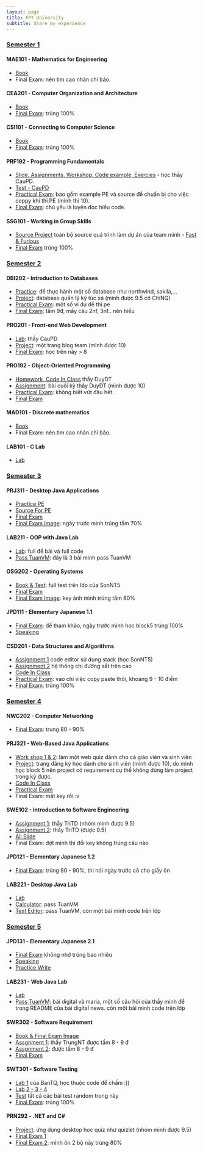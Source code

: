 ```yaml
---
layout: page
title: FPT University
subtitle: Share my experience
---
```


### [Semester 1](#)

#### MAE101 - Mathematics for Engineering

- [Book](https://drive.google.com/drive/u/2/folders/1jtHVY8GgenAGH4rL1ZqIuu7yuaoQ67l2)
- Final Exam: nên tìm cao nhân chỉ bảo.

#### CEA201 - Computer Organization and Architecture

- [Book](https://drive.google.com/drive/folders/1tP1_smvIQ5UiqXaMA5NqfNBRXjGYHlG7?usp=sharing)
- [Final Exam](https://quizlet.com/245233266/): trúng 100%

#### CSI101 - Connecting to Computer Science

- [Book](https://drive.google.com/drive/u/2/folders/1RFNLaxAseNixlvVV9Kcrh2DNZkmd0vd4)
- [Final Exam](https://quizlet.com/241199609/): trúng 100%

#### PRF192 - Programming Fundamentals

- [Slide, Assignments, Workshop, Code example, Exercies](https://drive.google.com/drive/folders/1oVwGcWEpV3-YwWK5b1BzXtuFF7QQPUkj?usp=sharing) - học thầy CauPD.
- [Test - CauPD](https://www.youtube.com/watch?v=ZkI1jRlT7Pk)
- [Practical Exam](https://drive.google.com/drive/folders/1oVwGcWEpV3-YwWK5b1BzXtuFF7QQPUkj?usp=sharing): bao gồm example PE và source để chuẩn bị cho việc coppy khi thi PE (mình thi 10).
- [Final Exam](https://drive.google.com/drive/folders/1Hsl4dWE1_OOvxJl1PEsAQnUBQCcAVRgR?usp=sharing): chủ yếu là luyện đọc hiểu code.

#### SSG101 - Working in Group Skills

- [Source Project](https://drive.google.com/drive/folders/0B7iEYGblY5QwN2E0c3Fkd2lXUDg?usp=sharing) toàn bộ source quá trình làm dự án của team mình - [Fast & Furious](https://www.facebook.com/fast.furious.fpt/)
- [Final Exam](https://quizlet.com/243222059/) trúng 100%

### [Semester 2](#)

#### DBI202 - Introduction to Databases

- [Practice](https://drive.google.com/drive/folders/1FyboAPGD96WV2_JtT22yPuT5coTq1hi1?usp=sharing): để thực hành một số database như northwind, sakila,...
- [Project](https://drive.google.com/drive/folders/1yoyA2U9LbMQHwDXGVxBYf2KJN43VUACi?usp=sharing): database quản lý ký túc xá (mình được 9.5 cô ChiNQ)
- [Practical Exam](https://drive.google.com/drive/folders/1yoyA2U9LbMQHwDXGVxBYf2KJN43VUACi?usp=sharing): một số ví dụ đề thi pe
- [Final Exam](https://quizlet.com/283436881/): tầm 9đ, mấy câu 2nf, 3nf.. nên hiểu

#### PRO201 - Front-end Web Development

- [Lab](https://drive.google.com/drive/folders/1R0dOhVNsh4grSCKmInMovTqwzm-3E8em?usp=sharing): thầy CauPD
- [Project](https://github.com/thaycacac/blog-sharp-front-end): một trang blog team (mình được 10)
- [Final Exam](https://www.javatpoint.com/javascript-quiz?fbclid=IwAR2tv7HDHRV11WtIqpGd4VHWZiKsO3mbe4X1-bYKV0o48hX-wW_tJH_J3Kk): học trên này > 8

#### PRO192 - Object-Oriented Programming

- [Homework, Code In Class](https://www.youtube.com/watch?v=CUippyBb0MI&list=PLhzwgSOATUj18xZbubYqnguY4k3XTZNNE) thầy DuyDT
- [Assignment](https://drive.google.com/drive/folders/19pnt44hOMcV6EtLou9E7BHsocAc4Nrid?usp=sharing): bài cuối kỳ thầy DuyDT (mình được 10)
- [Practical Exam](https://drive.google.com/drive/folders/1q1kf_s6S74LcxvkGqrqdM_5-NoAUnzEj?usp=sharing): không biết vứt đâu hết.
- [Final Exam](https://drive.google.com/drive/folders/1sTsOr_QC3gq_Af9wXy_FD3K0SxtmqlrD?usp=sharing)

#### MAD101 - Discrete mathematics

- [Book](https://drive.google.com/drive/folders/1ezLJrUTDrgh1tjupX4Sfi08yK6DZ6CQy?usp=sharing)
- Final Exam: nên tìm cao nhân chỉ bảo.

#### LAB101 - C Lab

- [Lab](https://drive.google.com/drive/folders/1VXCUqOPP2JZUtEptxHp6OgUPfDGqh-2q?usp=sharing)

### [Semester 3](#)

#### PRJ311 - Desktop Java Applications

- [Practice PE](https://github.com/thaycacac/java/tree/master/%5BPRJ311%5D%20Desktop%20Java%20Applications/PE%20PRACTICE)
- [Source For PE](https://github.com/thaycacac/java/tree/master/%5BPRJ311%5D%20Desktop%20Java%20Applications/KEY%20PE)
- [Final Exam](https://quizlet.com/390863863/)
- [Final Exam Image](https://drive.google.com/drive/folders/1yaL5liKg4zPiO8kjNGoodRZC-j7HiHvD?usp=sharing): ngày trước mình trúng tầm 70%

#### LAB211 - OOP with Java Lab

- [Lab](https://github.com/thaycacac/java/tree/master/%5BLAB211%5D%20OOP%20with%20Java%20Lab): full đề bài và full code
- [Pass TuanVM](https://github.com/Sharp-Team/oop-javalab-master): đây là 3 bài mình pass TuanVM

#### OSG202 - Operating Systems

- [Book & Test](https://drive.google.com/drive/folders/1k15TU2dnESz8RmXokCFPAtrFsYB6Rhaq?usp=sharing): full test trên lớp của SonNT5
- [Final Exam](https://quizlet.com/390866176/)
- [Final Exam Image](https://drive.google.com/drive/folders/17QIKSXrUlGZVJt3J-ceQ3rSXeYkCc025?usp=sharing): key ảnh mình trúng tầm 80%

#### JPD111 - Elementary Japanese 1.1

- [Final Exam](https://drive.google.com/drive/folders/1vZ2D_eIPeK2JOXc1GgtXak2tPg6Hicq6?usp=sharing): để tham khảo, ngày trước mình học block5 trúng 100%
- [Speaking](https://www.youtube.com/watch?v=K16oJkxnYt8&feature=youtu.be)

#### CSD201 - Data Structures and Algorithms

- [Assignment 1](https://github.com/thaycacac/cute-editor-javaswing) code editor sử dụng stack (học SonNT5)
- [Assignment 2](https://github.com/thaycacac/railway-system-vietnam) hệ thống chỉ đường sắt trên cao
- [Code In Class](https://github.com/thaycacac/java/tree/master/%5BCSD201%5D%20-%20Data%20Structures%20and%20Algorithms)
- [Practical Exam](https://github.com/thaycacac/java/tree/master/%5BCSD201%5D%20-%20Data%20Structures%20and%20Algorithms/8-KEY%20PE): vào chỉ việc copy paste thôi, khoảng 9 - 10 điểm
- [Final Exam](https://drive.google.com/drive/folders/1wyj8L21HAxTTL3Z311qMHtBEK6WLgay9?usp=sharing): trúng 100%

### [Semester 4](#)

#### NWC202 - Computer Networking

- [Final Exam](https://drive.google.com/drive/folders/1V5ax-ej6xR-WHeGyHsdcHEJ40gBt5n2t?usp=sharing): trung 80 - 90%

#### PRJ321	- Web-Based Java Applications

- [Work shop 1 & 2](https://github.com/thaycacac/quiz-system-struts): làm một web quiz dành cho cả giáo viên và sinh viên
- [Project](https://github.com/thaycacac/fap-registration-study): trang đăng ký học dành cho sinh viên (mình được 10), do mình học block 5 nên project có requirement cụ thể không dùng làm project trong kỳ được.
- [Code In Class](https://github.com/thaycacac/java/tree/master/%5BPRJ321%5D%20Web-based%20Java%20Applications/INCLASS)
- [Practical Exam](https://github.com/thaycacac/java/tree/master/%5BPRJ321%5D%20Web-based%20Java%20Applications/PE)
- Final Exam: mất key rồi :v

#### SWE102 - Introduction to Software Engineering

- [Assignment 1](https://docs.google.com/document/d/1Xttf2eAhLCyqICxrMAjNUciInQ_vSIEKLJZLVFv7Le0/edit?usp=sharing): thầy TriTD (nhóm mình được 9.5)
- [Assignment 2](https://docs.google.com/document/d/1hZsle98luQUTheCw51hVIA3urIaOR7-HI6zHkyLB_M8/edit?usp=sharing): thầy TriTD (được 9.5)
- [All Slide](https://docs.google.com/presentation/d/1lMnS5AvD_8FNDLVangGg6QFNT3IPGK19aSB8tsU-e_w/edit#slide=id.p1)
- Final Exam: đợt mình thi đổi key không trúng câu nào

#### JPD121 - Elementary Japanese 1.2

- [Final Exam](https://drive.google.com/drive/folders/1W_tXrm3kSgLnap_Q4hXrL4nvLsLfsol-?usp=sharing): trúng 80 - 90%, thi nói ngày trước cô cho giấy ôn

#### LAB221 - Desktop Java Lab

- [Lab](https://drive.google.com/drive/folders/15EtpOufSJA78d-tsDMvU48PYTHyPQfor?usp=sharing)
- [Calculator](https://github.com/Sharp-Team/calculator-javadesk): pass TuanVM
- [Text Editor](https://github.com/Sharp-Team/text-editor-javadesk): pass TuanVM, còn một bài mình code trên lớp

### [Semester 5](#)

#### JPD131 - Elementary Japanese 2.1

- [Final Exam](https://drive.google.com/drive/folders/1wrLRu8eFg0xRUd9TA7MY7qkMQtf5oWnV?usp=sharing) không nhớ trúng bao nhiêu
- [Speaking](https://docs.google.com/document/d/1T1M3IJ2Uw1Xyufi2jS42ywI1yhgjZHxry-Y-ed9Bulo/edit)
- [Practice Write](https://docs.google.com/document/d/1Bu-8UyXgNQfzuxANnjtlOU2yKSkk65fTpYp91NN6uhc/edit)

#### LAB231 - Web Java Lab

- [Lab](https://drive.google.com/drive/folders/1wF_D3vA0eOlauP9-mR0dYG28pNSVwftK?usp=sharing)
- [Pass TuanVM](https://github.com/Sharp-Team/web-java-lab): bài digital và maria, một số câu hỏi của thầy mình để trong README của bài digital news. còn một bài mình code trên lớp

#### SWR302 - Software Requirement

- [Book & Final Exam Image](https://drive.google.com/drive/folders/1jsWIfp-JATXT8NDARK5R8MHeBej9RWU1?usp=sharing)
- [Assgnment 1](https://docs.google.com/document/d/1E6RoDtRTo2sQDG_g5HUvvDA08Qr1OWHheYZje38ceHI/edit?usp=sharing): thầy TrungNT được tầm 8 - 9 đ
- [Assgnment 2](https://docs.google.com/document/d/1gPspJWdbKeN3CVgYcfjeGRSNST2ZcwVv3rsAleS2v18/edit?usp=sharing): được tầm 8 - 9 đ
- [Final Exam](https://quizlet.com/387370660/swr302-flash-cards/)

#### SWT301 - Software Testing

- [Lab 1](https://github.com/Sharp-Team/ma-di-tuan) của BanTQ, học thuộc code để chấm :))
- [Lab 2 - 3 - 4](https://docs.google.com/spreadsheets/d/11vjWQOPRJpISISe-2EqqV9tRlgOP5_EJw6l8woAZVPA/edit#gid=706477799)
- [Test](https://quizlet.com/305941469/swt-flash-cards/) tất cả các bài test random trong này
- [Final Exam](https://drive.google.com/drive/folders/1ShIp3qW4J3BX2q_3A1u8btPMqD7X2kNv?usp=sharing): trúng 100%

#### PRN292 - .NET and C#

- [Project](https://github.com/Sharp-Team/quiz-sharp): ứng dụng desktop học quiz như quizlet (nhóm mình được 9.5)
- [Final Exam 1](https://quizlet.com/386568016/prn292_1-flash-cards/)
- [Final Exam 2](https://quizlet.com/386754653/prn292_2-flash-cards/): mình ôn 2 bộ này trúng 80%
